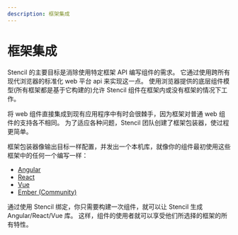 ```yaml
---
description: 框架集成
---
```


# 框架集成

Stencil 的主要目标是消除使用特定框架 API 编写组件的需求。
它通过使用跨所有现代浏览器的标准化 web 平台 api 来实现这一点。
使用浏览器提供的底层组件模型(所有框架都是基于它构建的)允许 Stencil 组件在框架内或没有框架的情况下工作。

将 web 组件直接集成到现有应用程序中有时会很棘手，因为框架对普通 web 组件的支持各不相同。
为了适应各种问题，Stencil 团队创建了框架包装器，使过程更简单。

框架包装器像输出目标一样配置，并发出一个本机库，就像你的组件最初使用这些框架中的任何一个编写一样：

- [Angular](./angular)
- [React](./react)
- [Vue](./vue)
- [Ember (Community)](./ember)

通过使用 Stencil 绑定，你只需要构建一次组件，就可以让 Stencil 生成 Angular/React/Vue 库。
这样，组件的使用者就可以享受他们所选择的框架的所有特性。
